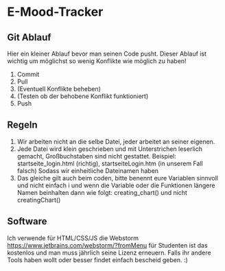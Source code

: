 # E-Mood-Tracker

## Git Ablauf
Hier ein kleiner Ablauf bevor man seinen Code pusht. Dieser Ablauf ist wichtig um möglichst
so wenig Konflikte wie möglich zu haben!
1. Commit
2. Pull
3. (Eventuell Konflikte beheben)
4. (Testen ob der behobene Konflikt funktioniert)
5. Push

## Regeln

1. Wir arbeiten nicht an die selbe Datei, jeder arbeitet an seiner eigenen.
2. Jede Datei wird klein geschrieben und mit Unterstrichen leserlich gemacht, Großbuchstaben sind nicht gestattet. 
   Beispiel: startseite_login.html (richtig), startseiteLogin.htm (in unserem Fall falsch)
   Sodass wir einheitliche Dateinamen haben 
3. Das gleiche gilt auch beim coden, bitte benennt eure Variablen sinnvoll und nicht einfach i  und wenn die Variable oder die                                   Funktionen längere Namen beinhalten dann wie folgt: 
    creating_chart() und nicht creatingChart() 
  
## Software
Ich verwende für HTML/CSS/JS die Webstorm <https://www.jetbrains.com/webstorm/?fromMenu> für Studenten ist das kostenlos und man muss jährlich seine Lizenz erneuern. Falls ihr andere Tools haben wollt oder besser findet einfach bescheid geben. :)
  
  
 
